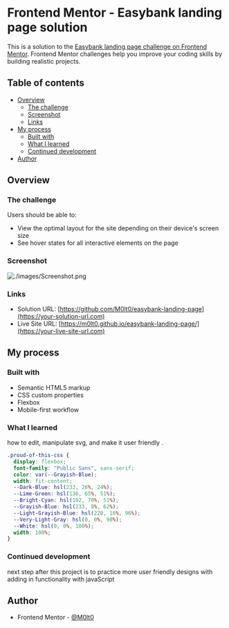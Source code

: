 # Frontend Mentor - Easybank landing page solution

This is a solution to the [Easybank landing page challenge on Frontend Mentor](https://www.frontendmentor.io/challenges/easybank-landing-page-WaUhkoDN). Frontend Mentor challenges help you improve your coding skills by building realistic projects.

## Table of contents

- [Overview](#overview)
  - [The challenge](#the-challenge)
  - [Screenshot](#screenshot)
  - [Links](#links)
- [My process](#my-process)
  - [Built with](#built-with)
  - [What I learned](#what-i-learned)
  - [Continued development](#continued-development)
- [Author](#author)

## Overview

### The challenge

Users should be able to:

- View the optimal layout for the site depending on their device's screen size
- See hover states for all interactive elements on the page

### Screenshot

![./images/Screenshot.png](screenshot)

### Links

- Solution URL: [https://github.com/M0lt0/easybank-landing-page](https://your-solution-url.com)
- Live Site URL: [https://m0lt0.github.io/easybank-landing-page/](https://your-live-site-url.com)

## My process

### Built with

- Semantic HTML5 markup
- CSS custom properties
- Flexbox
- Mobile-first workflow

### What I learned

how to edit, manipulate svg, and make it user friendly .

```css
.proud-of-this-css {
  display: flexbox;
  font-family: "Public Sans", sans-serif;
  color: var(--Grayish-Blue);
  width: fit-content;
  --Dark-Blue: hsl(233, 26%, 24%);
  --Lime-Green: hsl(136, 65%, 51%);
  --Bright-Cyan: hsl(192, 70%, 51%);
  --Grayish-Blue: hsl(233, 8%, 62%);
  --Light-Grayish-Blue: hsl(220, 16%, 96%);
  --Very-Light-Gray: hsl(0, 0%, 98%);
  --White: hsl(0, 0%, 100%);
  width: 100%;
}
```

### Continued development

next step after this project is to practice more user friendly designs with adding in functionality with javaScript

## Author

- Frontend Mentor - [@M0lt0](https://www.frontendmentor.io/profile/yourusername)
